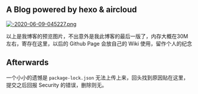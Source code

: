 ## A Blog powered by hexo & aircloud

[![-2020-06-09-045227.png](https://img.dfslfh.cn/images/2020/06/08/-2020-06-09-045227.png)](https://i.dfslfh.cn/image/hzv)

以上是我博客的预览图片，不出意外是我此博客的最后一版了，内存大概在30M左右，寄存在这里，以后的 Github Page 会放自己的 Wiki 使用，留作个人的纪念

## Afterwards

一个小小的遗憾是 `package-lock.json` 无法上传上来，回头找到原因贴在这里，提交之后回报 Security 的错误，删除则无。
